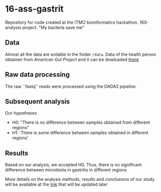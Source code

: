 # 16-ass-gastrit
Repository for code created at the ITMO bioinformatics hackathon. 16S-analysis project. "My bacteria save me"

## Data
Almost all the data are avilable in the folder ``` /data ```. Data of the health person obtainen from *American Gut Project* and it can be dowloaded [there](https://www.ebi.ac.uk/metagenomics/api/v1/studies/MGYS00000596/pipelines/5.0/file/ERP012803_taxonomy_abundances_SSU_v5.0.tsv)

## Raw data processing
The raw ``fastq'' reads were processed using the DADA2 pipeline.

## Subsequent analysis
Our hypotheses
- H0: "There is no difference between samples obtained from different regions"
- H1: 'There is some difference between samples obtained in different regions'

## Results
Based on our analysis, we accepted H0. Thus, there is no significant difference between microbiota in gastritis in different regions

More details on the analysis methods, results and conclusions of our study will be available at the [link](https://docs.google.com/document/d/1bZTrj9Nc1Jj4KxGpigHii50RLc0wTp1ZZgyn0IoR1_4/delite_this_part) that will be updated later
